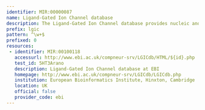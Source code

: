 ```yaml
---
identifier: MIR:00000087
name: Ligand-Gated Ion Channel database
description: The Ligand-Gated Ion Channel database provides nucleic and proteic sequences of the subunits of ligand-gated ion channels. These transmembrane proteins can exist under different conformations, at least one of which forms a pore through the membrane connecting two neighbouring compartments. The database can be used to generate multiple sequence alignments from selected subunits, and gives the atomic coordinates of subunits, or portion of subunits, where available.
prefix: lgic
pattern: ^\w+$
prefixed: 0
resources:
 - identifier: MIR:00100118
   accessurl: http://www.ebi.ac.uk/compneur-srv/LGICdb/HTML/${id}.php
   test_id: 5HT3Arano
   description: Ligand-Gated Ion Channel database at EBI
   homepage: http://www.ebi.ac.uk/compneur-srv/LGICdb/LGICdb.php
   institution: European Bioinformatics Institute, Hinxton, Cambridge
   location: UK
   official: false
   provider_code: ebi
---
```

